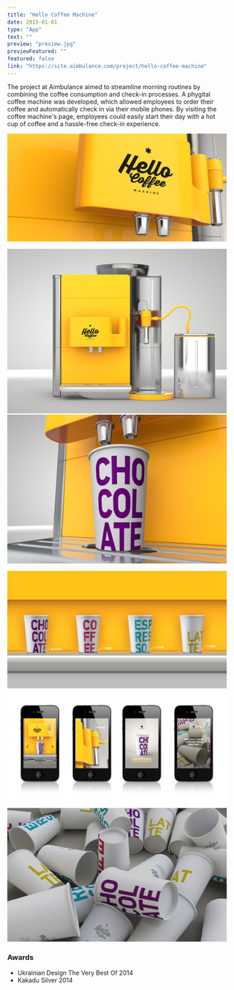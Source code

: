 ```yaml
---
title: "Hello Coffee Machine"
date: 2015-01-01
type: "App"
text: ""
preview: "preview.jpg"
previewFeatured: ""
featured: false
link: "https://site.aimbulance.com/project/hello-coffee-machine"
---
```

<div class="description">

The project at Aimbulance aimed to streamline morning routines by combining the coffee consumption and check-in processes. A phygital coffee machine was developed, which allowed employees to order their coffee and automatically check in via their mobile phones. By visiting the coffee machine's page, employees could easily start their day with a hot cup of coffee and a hassle-free check-in experience.

</div>
  
![](1.jpg)

![](2.jpg)
![](3.jpg)

![](4.jpg)
![](5.jpg)
![](6.jpg)

### Awards
- Ukrainian Design The Very Best Of 2014
- Kakadu Silver 2014